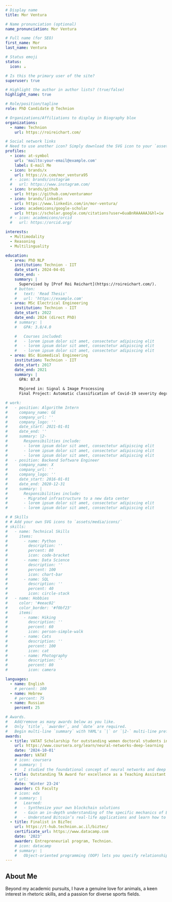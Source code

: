 ```yaml
---
# Display name
title: Mor Ventura

# Name pronunciation (optional)
name_pronunciation: Mor Ventura

# Full name (for SEO)
first_name: Mor
last_name: Ventura

# Status emoji
status:
  icon: ☕️

# Is this the primary user of the site?
superuser: true

# Highlight the author in author lists? (true/false)
highlight_name: true

# Role/position/tagline
role: PhD Candidate @ Technion

# Organizations/Affiliations to display in Biography blox
organizations:
  - name: Technion
    url: https://roireichart.com/

# Social network links
# Need to use another icon? Simply download the SVG icon to your `assets/media/icons/` folder.
profiles:
  - icon: at-symbol
    url: 'mailto:your-email@example.com'
    label: E-mail Me
  - icon: brands/x
    url: https://x.com/mor_ventura95
  # - icon: brands/instagram
  #   url: https://www.instagram.com/
  - icon: brands/github
    url: https://github.com/venturamor
  - icon: brands/linkedin
    url: https://www.linkedin.com/in/mor-ventura/
  - icon: academicons/google-scholar
    url: https://scholar.google.com/citations?user=6uaBnRAAAAAJ&hl=iw
  # - icon: academicons/orcid
  #   url: https://orcid.org/

interests:
  - Multimodality
  - Reasoning
  - Multilinguality

education:
  - area: PhD NLP
    institution: Technion - IIT
    date_start: 2024-04-01
    date_end: -
    summary: |
      Supervised by [Prof Roi Reichart](https://roireichart.com/). 
    # button:
    #   text: 'Read Thesis'
    #   url: 'https://example.com'
  - area: MSc Electrical Engineering
    institution: Technion - IIT
    date_start: 2022
    date_end: 2024 (direct PhD)
    # summary: |
    #   GPA: 3.8/4.0

    #   Courses included:
    #   - lorem ipsum dolor sit amet, consectetur adipiscing elit
    #   - lorem ipsum dolor sit amet, consectetur adipiscing elit
    #   - lorem ipsum dolor sit amet, consectetur adipiscing elit
  - area: BSc Biomedical Engineering
    institution: Technion - IIT
    date_start: 2017
    date_end: 2021
    summary: |
      GPA: 87.8
      
      Majored in: Signal & Image Processing
      Final Project: Automatic classification of Covid-19 severity degree in lung US by classic and DL methods

# work:
#   - position: Algorithm Intern
#     company_name: GE
#     company_url: ''
#     company_logo: ''
#     date_start: 2021-01-01
#     date_end: ''
#     summary: |2-
#       Responsibilities include:
#       - lorem ipsum dolor sit amet, consectetur adipiscing elit
#       - lorem ipsum dolor sit amet, consectetur adipiscing elit
#       - lorem ipsum dolor sit amet, consectetur adipiscing elit
#   - position: Backend Software Engineer
#     company_name: X
#     company_url: ''
#     company_logo: ''
#     date_start: 2016-01-01
#     date_end: 2020-12-31
#     summary: |
#       Responsibilities include:
#       - Migrated infrastructure to a new data center
#       - lorem ipsum dolor sit amet, consectetur adipiscing elit
#       - lorem ipsum dolor sit amet, consectetur adipiscing elit

# # Skills
# # Add your own SVG icons to `assets/media/icons/`
# skills:
#   - name: Technical Skills
#     items:
#       - name: Python
#         description: ''
#         percent: 80
#         icon: code-bracket
#       - name: Data Science
#         description: ''
#         percent: 100
#         icon: chart-bar
#       - name: SQL
#         description: ''
#         percent: 40
#         icon: circle-stack
#   - name: Hobbies
#     color: '#eeac02'
#     color_border: '#f0bf23'
#     items:
#       - name: Hiking
#         description: ''
#         percent: 60
#         icon: person-simple-walk
#       - name: Cats
#         description: ''
#         percent: 100
#         icon: cat
#       - name: Photography
#         description: ''
#         percent: 80
#         icon: camera

languages:
  - name: English
    # percent: 100
  - name: Hebrew
    # percent: 75
  - name: Russian
    percent: 25

# Awards.
#   Add/remove as many awards below as you like.
#   Only `title`, `awarder`, and `date` are required.
#   Begin multi-line `summary` with YAML's `|` or `|2-` multi-line prefix and indent 2 spaces below.
awards:
  - title: VATAT Scholarship for outstanding women doctoral students in high-tech fields. 
    url: https://www.coursera.org/learn/neural-networks-deep-learning
    date: '2024-10-01'
    awarder: VATAT
    # icon: coursera
    # summary: |
    #   I studied the foundational concept of neural networks and deep learning. By the end, I was familiar with the significant technological trends driving the rise of deep learning; build, train, and apply fully connected deep neural networks; implement efficient (vectorized) neural networks; identify key parameters in a neural network’s architecture; and apply deep learning to your own applications.
  - title: Outstanding TA Award for excellence as a Teaching Assistant in a Python course, CS Faculty
    # url: 
    date: 'Winter 23-24'
    awarder: CS Faculty
    # icon: edx
    # summary: |
    #   Learned:
    #   - Synthesize your own blockchain solutions
    #   - Gain an in-depth understanding of the specific mechanics of Bitcoin
    #   - Understand Bitcoin’s real-life applications and learn how to attack and destroy Bitcoin, Ethereum, smart contracts and Dapps, and alternatives to Bitcoin’s Proof-of-Work consensus algorithm
  - title: Finalist in BizTec
    url: https://t-hub.technion.ac.il/biztec/
    certificate_url: https://www.datacamp.com
    date: '2023'
    awarder: Entrepreneurial program, Technion.
    # icon: datacamp
    # summary: |
    #   Object-oriented programming (OOP) lets you specify relationships between functions and the objects that they can act on, helping you manage complexity in your code. This is an intermediate level course, providing an introduction to OOP, using the S3 and R6 systems. S3 is a great day-to-day R programming tool that simplifies some of the functions that you write. R6 is especially useful for industry-specific analyses, working with web APIs, and building GUIs.
---
```


## About Me

Beyond my academic pursuits, I have a genuine love for animals, a keen interest in rhetoric skills, and a passion for diverse sports fields.
